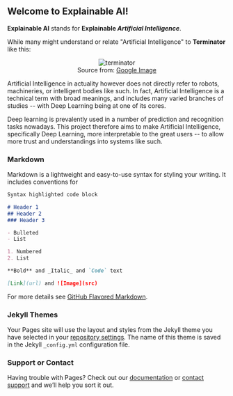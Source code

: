 ## Welcome to Explainable AI!

**Explainable AI** stands for **Explainable *Artificial Intelligence***.

While many might understand or relate "Artificial Intelligence" to **Terminator** like this:

<p align="center"> 
  <img src="website/img/terminator.jpg" alt="terminator">
  <br>Source from: <a href="https://shkspr.mobi/blog/wp-content/uploads/2018/07/The-Terminator-is-a-terrifying-metal-skeleton-with-glowing-red-eyes.jpg">Google Image</a>
</p>

Artificial Intelligence in actuality however does not directly refer to robots, machineries, or intelligent bodies like such. In fact, Artificial Intelligence is a technical term with broad meanings, and includes many varied branches of studies -- with Deep Learning being at one of its cores.

Deep learning is prevalently used in a number of prediction and recognition tasks nowadays. This project therefore aims to make Artificial Intelligence, specifically Deep Learning, more interpretable to the great users -- to allow more trust and understandings into systems like such.

### Markdown

Markdown is a lightweight and easy-to-use syntax for styling your writing. It includes conventions for

```markdown
Syntax highlighted code block

# Header 1
## Header 2
### Header 3

- Bulleted
- List

1. Numbered
2. List

**Bold** and _Italic_ and `Code` text

[Link](url) and ![Image](src)
```

For more details see [GitHub Flavored Markdown](https://guides.github.com/features/mastering-markdown/).

### Jekyll Themes

Your Pages site will use the layout and styles from the Jekyll theme you have selected in your [repository settings](https://github.com/Connielee99/StockMarket_explainableAI/settings). The name of this theme is saved in the Jekyll `_config.yml` configuration file.

### Support or Contact

Having trouble with Pages? Check out our [documentation](https://docs.github.com/categories/github-pages-basics/) or [contact support](https://support.github.com/contact) and we’ll help you sort it out.

